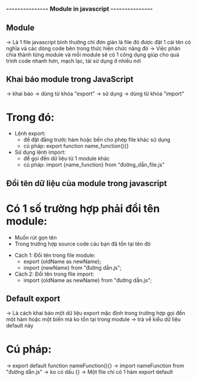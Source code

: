 ### --------------- Module in javascript ---------------

## Module

-> Là 1 file javascript bình thường chỉ đơn giản là file đó được đặt 1 cái tên có nghĩa và các dòng code bên trong thức hiện chức năng đó
-> Việc phân chia thành từng module và mỗi module sẽ có 1 công dụng giúp cho quá trình code nhanh hơn, mạch lạc, tái sử dụng ở nhiều nơi

## Khai báo module trong JavaScript

-> khai báo -> dùng từ khóa "export"
-> sử dụng -> dùng từ khóa "import"

# Trong đó:

- Lệnh export:
  - để đặt đằng trước hàm hoặc bến cho phép file khác sử dụng
  - cú pháp: export function name_function(){}
- Sử dụng lệnh import:
  - để gọi đến dữ liệu từ 1 module khác
  - cú pháp: import {name_function} from "đường_dẫn_file.js"

## Đổi tên dữ liệu của module trong javascript

# Có 1 số trường hợp phải đổi tên module:

- Muốn rút gọn tên
- Trong trường hợp source code cảu bạn đã tồn tại tên đó

* Cách 1: Đổi tên trong file module:
  - export {oldName as newName};
  - import {newName} from "đường dẫn.js";
* Cách 2: Đổi tên trong file import:
  - import {oldName as newName} from "đường dẫn.js";

## Default export

-> Là cách khai báo một dữ liệu export mặc định trong trường hợp gọi đến một hàm hoặc một biến mà ko tồn tại trong module
-> trả về kiểu dữ liệu default này

# Cú pháp:

-> export default function nameFunction(){}
-> import nameFunction from "đường dẫn.js" -> ko có dấu {}
-> Một file chỉ có 1 hàm export default
